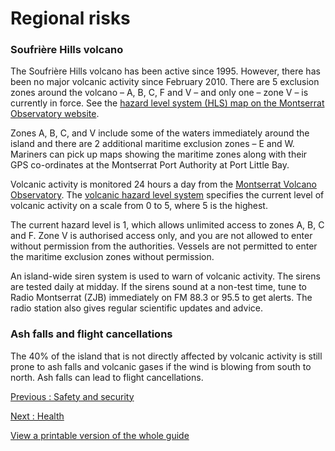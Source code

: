 # Regional risks

### Soufrière Hills volcano

The Soufrière Hills volcano has been active since 1995. However, there has been no major volcanic activity since February 2010. There are 5 exclusion zones around the volcano – A, B, C, F and V – and only one – zone V – is currently in force. See the [hazard level system (HLS) map on the Montserrat Observatory website](https://mvoms.org/pub/Hazard_Level_System/).

Zones A, B, C, and V include some of the waters immediately around the island and there are 2 additional maritime exclusion zones – E and W. Mariners can pick up maps showing the maritime zones along with their GPS co-ordinates at the Montserrat Port Authority at Port Little Bay.

Volcanic activity is monitored 24 hours a day from the [Montserrat Volcano Observatory](http://www.geo.mtu.edu/volcanoes/west.indies/soufriere/govt/miscdocs/mvo.html). The [volcanic hazard level system](http://www.mvo.ms/) specifies the current level of volcanic activity on a scale from 0 to 5, where 5 is the highest.

The current hazard level is 1, which allows unlimited access to zones A, B, C and F. Zone V is authorised access only, and you are not allowed to enter without permission from the authorities. Vessels are not permitted to enter the maritime exclusion zones without permission.

An island-wide siren system is used to warn of volcanic activity. The sirens are tested daily at midday. If the sirens sound at a non-test time, tune to Radio Montserrat (ZJB) immediately on FM 88.3 or 95.5 to get alerts. The radio station also gives regular scientific updates and advice.

### Ash falls and flight cancellations

The 40% of the island that is not directly affected by volcanic activity is still prone to ash falls and volcanic gases if the wind is blowing from south to north. Ash falls can lead to flight cancellations.

[Previous
:
Safety and security](/foreign-travel-advice/montserrat/safety-and-security)

[Next
:
Health](/foreign-travel-advice/montserrat/health)

[View a printable version of the whole guide](/foreign-travel-advice/montserrat/print)